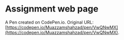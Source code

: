# Assignment web page 

A Pen created on CodePen.io. Original URL: [https://codepen.io/Muazzamshahzad/pen/VwQNwMX](https://codepen.io/Muazzamshahzad/pen/VwQNwMX).

